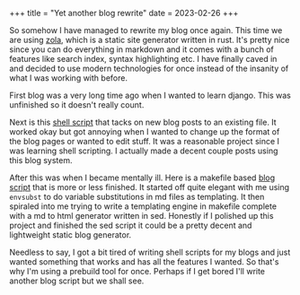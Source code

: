 +++
title = "Yet another blog rewrite"
date = 2023-02-26
+++

So somehow I have managed to rewrite my blog once again. This time we are using
[zola](https://getzola.org), which is a static site generator written in rust.
It's pretty nice since you can do everything in markdown and it comes with a
bunch of features like search index, syntax highlighting etc. I have finally
caved in and decided to use modern technologies for once instead of the
insanity of what I was working with before.

First blog was a very long time ago when I wanted to learn django. This was
unfinished so it doesn't really count.

Next is this [shell script](https://github.com/MrPicklePinosaur/pb)
that tacks on new blog posts to an existing file. It worked okay but got
annoying when I wanted to change up the format of the blog pages or wanted to
edit stuff. It was a reasonable project since I was learning shell scripting.
I actually made a decent couple posts using this blog system.

After this was when I became mentally ill. Here is a makefile based [blog
script](https://github.com/MrPicklePinosaur/pinopress) that is more or less
finished. It started off quite elegant with me using `envsubst` to do variable
substitutions in md files as templating. It then spiraled into me trying to
write a templating engine in makefile complete with a md to html generator
written in sed. Honestly if I polished up this project and finished the sed
script it could be a pretty decent and lightweight static blog generator.

Needless to say, I got a bit tired of writing shell scripts for my blogs and
just wanted something that works and has all the features I wanted. So that's
why I'm using a prebuild tool for once. Perhaps if I get bored I'll write
another blog script but we shall see.




